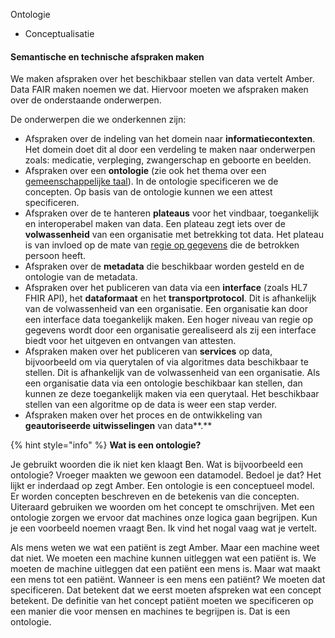 Ontologie
- Conceptualisatie


#### Semantische en technische afspraken maken

We  maken afspraken over het beschikbaar stellen van data vertelt Amber. Data FAIR maken noemen we dat. Hiervoor moeten we afspraken maken over de onderstaande onderwerpen.

De onderwerpen die we onderkennen zijn:

* Afspraken over de indeling van het domein naar **informatiecontexten**. Het domein doet dit al door een verdeling te maken naar onderwerpen zoals: medicatie, verpleging, zwangerschap en geboorte en beelden.
* Afspraken over een **ontologie** \(zie ook het thema over een g[emeenschappelijke taal](../thema/gemeenschappelijke-taal.md)\). In de ontologie specificeren we de concepten. Op basis van de ontologie kunnen we een attest specificeren.
* Afspraken over de te hanteren **plateaus** voor het vindbaar, toegankelijk en interoperabel maken van data. Een plateau zegt iets over de **volwassenheid** van een organisatie met betrekking tot data. Het plateau is van invloed op de mate van [regie op gegevens](../thema/regie-op-gezondheidsdata.md) die de betrokken persoon heeft. 
* Afspraken over de **metadata** die beschikbaar worden gesteld en de ontologie van de metadata.
* Afspraken over het publiceren van data via een **interface** \(zoals HL7 FHIR API\), het **dataformaat** en het **transportprotocol**. Dit is afhankelijk van de volwassenheid van een organisatie. Een organisatie kan door een interface data toegankelijk maken. Een hoger niveau van regie op gegevens wordt door een organisatie gerealiseerd als zij een interface biedt voor het uitgeven en ontvangen van attesten.
* Afspraken maken over het publiceren van **services** op data, bijvoorbeeld om via querytalen of via algoritmes data beschikbaar te stellen. Dit is afhankelijk van de volwassenheid van een organisatie. Als een organisatie data via een ontologie beschikbaar kan stellen, dan kunnen ze deze toegankelijk maken via een querytaal. Het beschikbaar stellen van een algoritme op de data is weer een stap verder.
* Afspraken maken over het proces en de ontwikkeling van **geautoriseerde uitwisselingen** van data**.**

{% hint style="info" %}
**Wat is een ontologie?**

Je gebruikt woorden die ik niet ken klaagt Ben. Wat is bijvoorbeeld een ontologie? Vroeger maakten we gewoon een datamodel. Bedoel je dat? Het lijkt er inderdaad op zegt Amber. Een ontologie is een conceptueel model. Er worden concepten beschreven en de betekenis van die concepten. Uiteraard gebruiken we woorden om het concept te omschrijven. Met een ontologie zorgen we ervoor dat machines onze logica gaan begrijpen. Kun je een voorbeeld noemen vraagt Ben. Ik vind het nogal vaag wat je vertelt. 

Als mens weten we wat een patiënt is zegt Amber. Maar een machine weet dat niet. We moeten een machine kunnen uitleggen wat een patiënt is. We moeten de machine uitleggen dat een patiënt een mens is. Maar wat maakt een mens tot een patiënt. Wanneer is een mens een patiënt? We moeten dat specificeren. Dat betekent dat we eerst moeten afspreken wat een concept betekent. De definitie van het concept patiënt moeten we specificeren op een manier die voor mensen en machines te begrijpen is. Dat is een ontologie.
